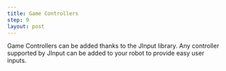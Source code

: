 ```yaml
---
title: Game Controllers
step: 9
layout: post
---
```


Game Controllers can be added thanks to the JInput library. Any controller supported by JInput can be added to your robot to provide easy user inputs. 

<script src="https://gist.github.com/madhephaestus/26a571e332833f23754d.js"></script>